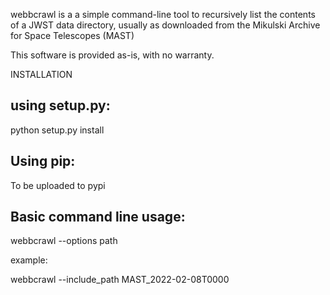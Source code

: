 webbcrawl is a a simple command-line tool to recursively list the contents of a JWST data directory, usually as downloaded from the Mikulski Archive for Space Telescopes (MAST)

This software is provided as-is, with no warranty.

  
INSTALLATION

using setup.py:
----------
python setup.py install

Using pip:
----------
To be uploaded to pypi

Basic command line usage:
------------------------
webbcrawl --options path 
   
example:

webbcrawl --include_path MAST_2022-02-08T0000 
